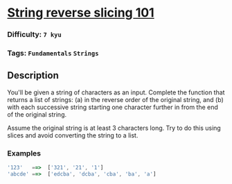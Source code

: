 # [String reverse slicing 101](https://www.codewars.com/kata/586efc2dcf7be0f217000619)

### Difficulty: `7 kyu`

### Tags: `Fundamentals` `Strings`

## Description

You'll be given a string of characters as an input. Complete the function that returns a list of strings: (a) in the reverse order of the original string, and (b) with each successive string starting one character further in from the end of the original string.

Assume the original string is at least 3 characters long. Try to do this using slices and avoid converting the string to a list.

### Examples

```js
'123'   ==>  ['321', '21', '1']
'abcde' ==>  ['edcba', 'dcba', 'cba', 'ba', 'a']
```